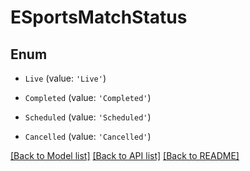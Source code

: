 # ESportsMatchStatus


## Enum

* `Live` (value: `'Live'`)

* `Completed` (value: `'Completed'`)

* `Scheduled` (value: `'Scheduled'`)

* `Cancelled` (value: `'Cancelled'`)

[[Back to Model list]](../README.md#documentation-for-models) [[Back to API list]](../README.md#documentation-for-api-endpoints) [[Back to README]](../README.md)
